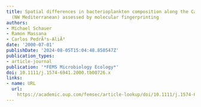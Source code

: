 ```yaml
---
title: Spatial differences in bacterioplankton composition along the Catalan coast
  (NW Mediterranean) assessed by molecular fingerprinting
authors:
- Michael Schauer
- Ramon Massana
- Carlos PedrÃ³s-AliÃ³
date: '2000-07-01'
publishDate: '2024-08-05T15:04:48.850547Z'
publication_types:
- article-journal
publication: '*FEMS Microbiology Ecology*'
doi: 10.1111/j.1574-6941.2000.tb00726.x
links:
- name: URL
  url: 
    https://academic.oup.com/femsec/article-lookup/doi/10.1111/j.1574-6941.2000.tb00726.x
---
```

